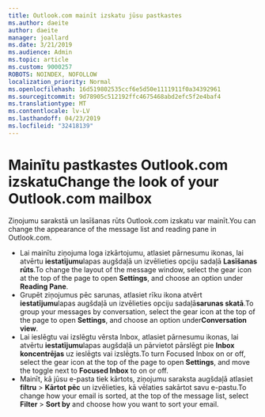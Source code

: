 ```yaml
---
title: Outlook.com mainīt izskatu jūsu pastkastes
ms.author: daeite
author: daeite
manager: joallard
ms.date: 3/21/2019
ms.audience: Admin
ms.topic: article
ms.custom: 9000257
ROBOTS: NOINDEX, NOFOLLOW
localization_priority: Normal
ms.openlocfilehash: 16d519802535ccf6e5d50e1111911f0a34392961
ms.sourcegitcommit: 9d78905c512192ffc4675468abd2efc5f2e4baf4
ms.translationtype: MT
ms.contentlocale: lv-LV
ms.lasthandoff: 04/23/2019
ms.locfileid: "32418139"
---
```

# <a name="change-the-look-of-your-outlookcom-mailbox"></a><span data-ttu-id="d5519-102">Mainītu pastkastes Outlook.com izskatu</span><span class="sxs-lookup"><span data-stu-id="d5519-102">Change the look of your Outlook.com mailbox</span></span>

<span data-ttu-id="d5519-103">Ziņojumu sarakstā un lasīšanas rūts Outlook.com izskatu var mainīt.</span><span class="sxs-lookup"><span data-stu-id="d5519-103">You can change the appearance of the message list and reading pane in Outlook.com.</span></span>

- <span data-ttu-id="d5519-104">Lai mainītu ziņojuma loga izkārtojumu, atlasiet pārnesumu ikonas, lai atvērtu **iestatījumu**lapas augšdaļā un izvēlieties opciju sadaļā **Lasīšanas rūts**.</span><span class="sxs-lookup"><span data-stu-id="d5519-104">To change the layout of the message window, select the gear icon at the top of the page to open **Settings**, and choose an option under **Reading Pane**.</span></span>
- <span data-ttu-id="d5519-105">Grupēt ziņojumus pēc sarunas, atlasiet rīku ikona atvērt **iestatījumu**lapas augšdaļā un izvēlieties opciju sadaļā**sarunas skatā**.</span><span class="sxs-lookup"><span data-stu-id="d5519-105">To group your messages by conversation, select the gear icon at the top of the page to open **Settings**, and choose an option under**Conversation view**.</span></span>
- <span data-ttu-id="d5519-106">Lai ieslēgtu vai izslēgtu vērsta Inbox, atlasiet pārnesumu ikonas, lai atvērtu **iestatījumu**lapas augšdaļā un pārvietot pārslēgt pie **Inbox koncentrējas** uz ieslēgts vai izslēgts.</span><span class="sxs-lookup"><span data-stu-id="d5519-106">To turn Focused Inbox on or off, select the gear icon at the top of the page to open **Settings**, and move the toggle next to **Focused Inbox** to on or off.</span></span>
- <span data-ttu-id="d5519-107">Mainīt, kā jūsu e-pasta tiek kārtots, ziņojumu saraksta augšdaļā atlasiet **filtru** > **Kārtot pēc** un izvēlieties, kā vēlaties sakārtot savu e-pastu.</span><span class="sxs-lookup"><span data-stu-id="d5519-107">To change how your email is sorted, at the top of the message list, select **Filter** > **Sort by** and choose how you want to sort your email.</span></span>